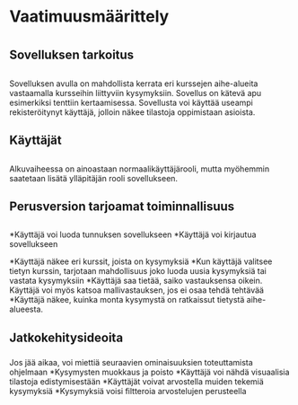 # Vaatimuusmäärittely <h1>
## Sovelluksen tarkoitus <h2>
Sovelluksen avulla on mahdollista kerrata eri kurssejen aihe-alueita
vastaamalla kursseihin liittyviin kysymyksiin. Sovellus on kätevä apu
esimerkiksi tenttiin kertaamisessa. Sovellusta voi käyttää useampi
rekisteröitynyt käyttäjä, jolloin näkee tilastoja oppimistaan asioista.
## Käyttäjät <h2>
Alkuvaiheessa on ainoastaan normaalikäyttäjärooli, mutta myöhemmin saatetaan
lisätä ylläpitäjän rooli sovellukseen.

## Perusversion tarjoamat toiminnallisuus <h2>
*Käyttäjä voi luoda tunnuksen sovellukseen
*Käyttäjä voi kirjautua sovellukseen
  
*Käyttäjä näkee eri kurssit, joista on kysymyksiä
*Kun käyttäjä valitsee tietyn kurssin, tarjotaan mahdollisuus joko luoda uusia kysymyksiä tai vastata kysymyksiin
*Käyttäjä saa tietää, saiko vastauksensa oikein. Käyttäjä voi myös katsoa mallivastauksen, jos ei osaa tehdä tehtävää
*Käyttäjä näkee, kuinka monta kysymystä on ratkaissut tietystä aihe-alueesta.

## Jatkokehitysideoita <h3>
Jos jää aikaa, voi miettiä seuraavien ominaisuuksien toteuttamista ohjelmaan
*Kysymysten muokkaus ja poisto
*Käyttäjä voi nähdä visuaalisia tilastoja edistymisestään
*Käyttäjät voivat arvostella muiden tekemiä kysymyksiä
  *Kysymyksiä voisi filtteroia arvostelujen perusteella
